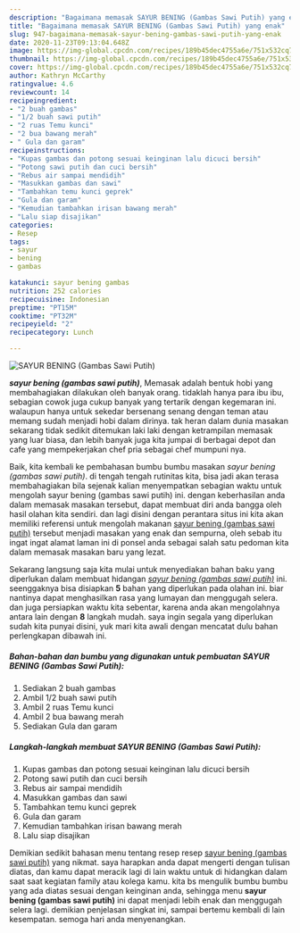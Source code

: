 ```yaml
---
description: "Bagaimana memasak SAYUR BENING (Gambas Sawi Putih) yang enak"
title: "Bagaimana memasak SAYUR BENING (Gambas Sawi Putih) yang enak"
slug: 947-bagaimana-memasak-sayur-bening-gambas-sawi-putih-yang-enak
date: 2020-11-23T09:13:04.648Z
image: https://img-global.cpcdn.com/recipes/189b45dec4755a6e/751x532cq70/sayur-bening-gambas-sawi-putih-foto-resep-utama.jpg
thumbnail: https://img-global.cpcdn.com/recipes/189b45dec4755a6e/751x532cq70/sayur-bening-gambas-sawi-putih-foto-resep-utama.jpg
cover: https://img-global.cpcdn.com/recipes/189b45dec4755a6e/751x532cq70/sayur-bening-gambas-sawi-putih-foto-resep-utama.jpg
author: Kathryn McCarthy
ratingvalue: 4.6
reviewcount: 14
recipeingredient:
- "2 buah gambas"
- "1/2 buah sawi putih"
- "2 ruas Temu kunci"
- "2 bua bawang merah"
- " Gula dan garam"
recipeinstructions:
- "Kupas gambas dan potong sesuai keinginan lalu dicuci bersih"
- "Potong sawi putih dan cuci bersih"
- "Rebus air sampai mendidih"
- "Masukkan gambas dan sawi"
- "Tambahkan temu kunci geprek"
- "Gula dan garam"
- "Kemudian tambahkan irisan bawang merah"
- "Lalu siap disajikan"
categories:
- Resep
tags:
- sayur
- bening
- gambas

katakunci: sayur bening gambas 
nutrition: 252 calories
recipecuisine: Indonesian
preptime: "PT15M"
cooktime: "PT32M"
recipeyield: "2"
recipecategory: Lunch

---
```



![SAYUR BENING (Gambas Sawi Putih)](https://img-global.cpcdn.com/recipes/189b45dec4755a6e/751x532cq70/sayur-bening-gambas-sawi-putih-foto-resep-utama.jpg)

<b><i>sayur bening (gambas sawi putih)</i></b>, Memasak adalah bentuk hobi yang membahagiakan dilakukan oleh banyak orang. tidaklah hanya para ibu ibu, sebagian cowok juga cukup banyak yang tertarik dengan kegemaran ini. walaupun hanya untuk sekedar bersenang senang dengan teman atau memang sudah menjadi hobi dalam dirinya. tak heran dalam dunia masakan sekarang tidak sedikit ditemukan laki laki dengan ketrampilan memasak yang luar biasa, dan lebih banyak juga kita jumpai di berbagai depot dan cafe yang mempekerjakan chef pria sebagai chef mumpuni nya.



Baik, kita kembali ke pembahasan bumbu bumbu masakan <i>sayur bening (gambas sawi putih)</i>. di tengah tengah rutinitas kita, bisa jadi akan terasa membahagiakan bila sejenak kalian menyempatkan sebagian waktu untuk mengolah sayur bening (gambas sawi putih) ini. dengan keberhasilan anda dalam memasak masakan tersebut, dapat membuat diri anda bangga oleh hasil olahan kita sendiri. dan lagi disini dengan perantara situs ini kita akan memiliki referensi untuk mengolah makanan <u>sayur bening (gambas sawi putih)</u> tersebut menjadi masakan yang enak dan sempurna, oleh sebab itu ingat ingat alamat laman ini di ponsel anda sebagai salah satu pedoman kita dalam memasak masakan baru yang lezat.


Sekarang langsung saja kita mulai untuk menyediakan bahan baku yang diperlukan dalam membuat hidangan <u><i>sayur bening (gambas sawi putih)</i></u> ini. seenggaknya bisa disiapkan <b>5</b> bahan yang diperlukan pada olahan ini. biar nantinya dapat menghasilkan rasa yang lumayan dan menggugah selera. dan juga persiapkan waktu kita sebentar, karena anda akan mengolahnya antara lain dengan <b>8</b> langkah mudah. saya ingin segala yang diperlukan sudah kita punyai disini, yuk mari kita awali dengan mencatat dulu bahan perlengkapan dibawah ini.

<!--inarticleads1-->

##### Bahan-bahan dan bumbu yang digunakan untuk pembuatan SAYUR BENING (Gambas Sawi Putih):

1. Sediakan 2 buah gambas
1. Ambil 1/2 buah sawi putih
1. Ambil 2 ruas Temu kunci
1. Ambil 2 bua bawang merah
1. Sediakan  Gula dan garam




<!--inarticleads2-->

##### Langkah-langkah membuat SAYUR BENING (Gambas Sawi Putih):

1. Kupas gambas dan potong sesuai keinginan lalu dicuci bersih
1. Potong sawi putih dan cuci bersih
1. Rebus air sampai mendidih
1. Masukkan gambas dan sawi
1. Tambahkan temu kunci geprek
1. Gula dan garam
1. Kemudian tambahkan irisan bawang merah
1. Lalu siap disajikan




Demikian sedikit bahasan menu tentang resep resep <u>sayur bening (gambas sawi putih)</u> yang nikmat. saya harapkan anda dapat mengerti dengan tulisan diatas, dan kamu dapat meracik lagi di lain waktu untuk di hidangkan dalam saat saat kegiatan family atau kolega kamu. kita bs mengulik bumbu bumbu yang ada diatas sesuai dengan keinginan anda, sehingga menu <b>sayur bening (gambas sawi putih)</b> ini dapat menjadi lebih enak dan menggugah selera lagi. demikian penjelasan singkat ini, sampai bertemu kembali di lain kesempatan. semoga hari anda menyenangkan.
